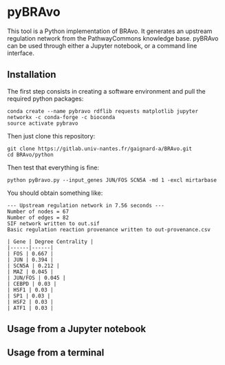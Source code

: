 # pyBRAvo 
This tool is a Python implementation of BRAvo. It generates an upstream regulation network from the PathwayCommons knowledge base. 
pyBRAvo can be used through either a Jupyter notebook, or a command line interface. 

## Installation  
The first step consists in creating a software environment and pull the required python packages:
```
conda create --name pybravo rdflib requests matplotlib jupyter networkx -c conda-forge -c bioconda
source activate pybravo
```
Then just clone this repository:
```
git clone https://gitlab.univ-nantes.fr/gaignard-a/BRAvo.git
cd BRAvo/python
```
Then test that everything is fine:
```
python pyBravo.py --input_genes JUN/FOS SCN5A -md 1 -excl mirtarbase
```
You should obtain something like:
```
--- Upstream regulation network in 7.56 seconds ---
Number of nodes = 67
Number of edges = 82
SIF network written to out.sif
Basic regulation reaction provenance written to out-provenance.csv

| Gene | Degree Centrality |
|------|------|
| FOS | 0.667 | 
| JUN | 0.394 | 
| SCN5A | 0.212 | 
| MAZ | 0.045 | 
| JUN/FOS | 0.045 | 
| CEBPD | 0.03 | 
| HSF1 | 0.03 | 
| SP1 | 0.03 | 
| HSF2 | 0.03 | 
| ATF1 | 0.03 | 
```
## Usage from a Jupyter notebook 

## Usage from a terminal 